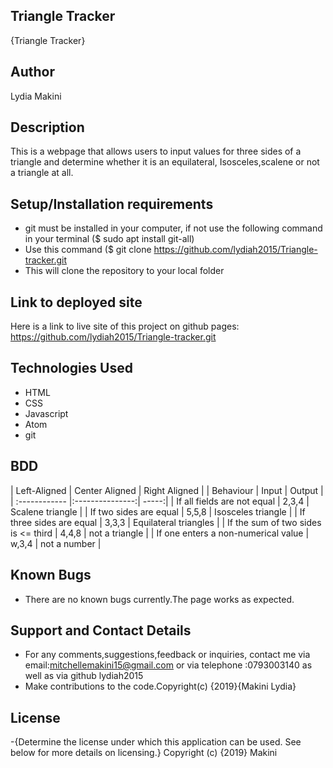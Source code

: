 ## Triangle Tracker
{Triangle Tracker}
## Author
Lydia Makini

## Description
This is a webpage that allows users to input values for three sides of a triangle and determine whether it is an equilateral, Isosceles,scalene or not a triangle at all.

## Setup/Installation requirements
- git must be installed in your computer, if not use the following command in your terminal ($ sudo apt install git-all)
- Use this command ($ git clone https://github.com/lydiah2015/Triangle-tracker.git
- This will clone the repository to your local folder

## Link to deployed site
Here is a link to live site of this project on github pages:
https://github.com/lydiah2015/Triangle-tracker.git

## Technologies Used
- HTML
- CSS
- Javascript
- Atom
- git

## BDD
| Left-Aligned  | Center Aligned  | Right Aligned |
| Behaviour     | Input           | Output |
| :------------ |:---------------:| -----:|
| If all fields are not equal   |  2,3,4  | Scalene triangle  |
| If two sides are equal  | 5,5,8 | Isosceles triangle  |
| If three sides are equal  | 3,3,3 | Equilateral triangles |
| If the sum of two sides is <= third | 4,4,8 | not a triangle  |
| If one enters a non-numerical value  |  w,3,4 | not a number  |

## Known Bugs
- There are no known bugs currently.The page works as expected.

## Support and Contact Details
- For any comments,suggestions,feedback or inquiries, contact me via email:mitchellemakini15@gmail.com or via
telephone :0793003140 as well as via github lydiah2015
- Make contributions to the code.Copyright(c) {2019}{Makini Lydia}

## License
-{Determine the license under which this application can be used. See below for more details on licensing.} Copyright (c) {2019} Makini
